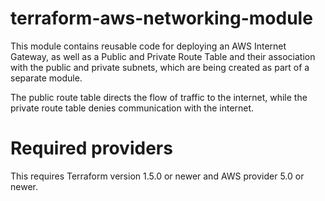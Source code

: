 # terraform-aws-networking-module
This module contains reusable code for deploying an AWS Internet Gateway, as well as a Public and Private  Route Table and their association with the public and private subnets, which are being created as part of a separate module. 

The public route table directs the flow of traffic to the internet, while the private route table denies communication with the internet. 

# Required providers
This requires Terraform version 1.5.0 or newer and AWS provider 5.0 or newer.
